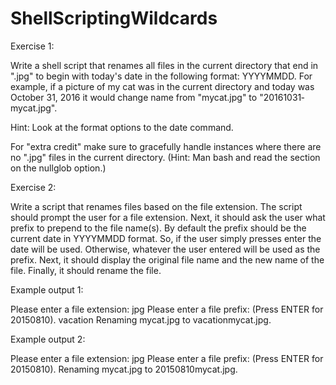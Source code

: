 # ShellScriptingWildcards
Exercise 1:

Write a shell script that renames all files in the current directory that end in ".jpg" to begin with today's date in the following format: YYYY­MM­DD. For example, if a picture of my cat was in the current directory and today was October 31, 2016 it would change name from "mycat.jpg" to "2016­10­31­mycat.jpg".

Hint: Look at the format options to the date command.

For "extra credit" make sure to gracefully handle instances where there are no ".jpg" files in the current directory. (Hint: Man bash and read the section on the nullglob option.)

Exercise 2:

Write a script that renames files based on the file extension. The script should prompt the user for a file extension. Next, it should ask the user what prefix to prepend to the file name(s). By default the prefix should be the current date in YYYY­MM­DD format. So, if the user simply presses enter the date will be used. Otherwise, whatever the user entered will be used as the prefix. Next, it should display the original file name and the new name of the file. Finally, it should rename the file.

Example output 1:

Please enter a file extension: jpg Please enter a file prefix: (Press ENTER for 2015­08­10). vacation Renaming mycat.jpg to vacation­mycat.jpg.

Example output 2:

Please enter a file extension: jpg Please enter a file prefix: (Press ENTER for 2015­08­10). Renaming mycat.jpg to 2015­08­10­mycat.jpg.
